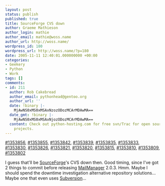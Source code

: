 ```yaml
---
layout: post
status: publish
published: true
title: SourceForge CVS down
author: Graeme Mathieson
author_login: mathie
author_email: mathie@woss.name
author_url: http://woss.name/
wordpress_id: 180
wordpress_url: http://woss.name/?p=180
date: 2005-11-11 12:40:01.000000000 +00:00
categories:
- Geekery
- Python
- Work
tags: []
comments:
- id: 211
  author: Rob Cakebread
  author_email: pythonhead@gentoo.org
  author_url: ''
  date: !binary |-
    MjAwNS0xMS0xMSAxNzozODozMCArMDAwMA==
  date_gmt: !binary |-
    MjAwNS0xMS0xMSAxNjozODozMCArMDAwMA==
  content: Check out python-hosting.com for free svn/Trac for open source Python-based
    projects.
---
```

<a href="https://sourceforge.net/tracker/index.php?func=detail&aid=1353856&group_id=1&atid=200001">#1353856</a>, <a href="https://sourceforge.net/tracker/index.php?func=detail&aid=1353855&group_id=1&atid=200001">#1353855</a>, <a href="https://sourceforge.net/tracker/index.php?func=detail&aid=1353842&group_id=1&atid=200001">#1353842</a>, <a href="https://sourceforge.net/tracker/index.php?func=detail&aid=1353839&group_id=1&atid=200001">#1353839</a>, <a href="https://sourceforge.net/tracker/index.php?func=detail&aid=1353835&group_id=1&atid=200001">#1353835</a>, <a href="https://sourceforge.net/tracker/index.php?func=detail&aid=1353833&group_id=1&atid=200001">#1353833</a>, <a href="https://sourceforge.net/tracker/index.php?func=detail&aid=1353830&group_id=1&atid=200001">#1353830</a>, <a href="https://sourceforge.net/tracker/index.php?func=detail&aid=1353826&group_id=1&atid=200001">#1353826</a>, <a href="https://sourceforge.net/tracker/index.php?func=detail&aid=1353821&group_id=1&atid=200001">#1353821</a>, <a href="https://sourceforge.net/tracker/index.php?func=detail&aid=1353820&group_id=1&atid=200001">#1353820</a>, <a href="https://sourceforge.net/tracker/index.php?func=detail&aid=1353815&group_id=1&atid=200001">#1353815</a>, <a href="https://sourceforge.net/tracker/index.php?func=detail&aid=1353810&group_id=1&atid=200001">#1353810</a>, <a href="https://sourceforge.net/tracker/index.php?func=detail&aid=1353809&group_id=1&atid=200001">#1353809</a>, <a href="https://sourceforge.net/tracker/index.php?func=detail&aid=1353802&group_id=1&atid=200001">#1353802</a>

I guess that'll be <a href="http://sourceforge.net/">SourceForge</a>'s CVS down then.  Good timing, since I've got 2 things to commit before releasing <a href="http://www.logicalware.com/">MailManager</a> 2.0.3.  Hmm.  Maybe I should spend the downtime investigation alternative repository solutions...  Maybe one that even uses <a href="http://subversion.tigris.org/">Subversion</a>...
